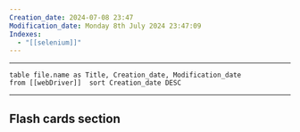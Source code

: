 ```yaml
---
Creation_date: 2024-07-08 23:47
Modification_date: Monday 8th July 2024 23:47:09
Indexes:
  - "[[selenium]]"
---
```


----



```dataview
table file.name as Title, Creation_date, Modification_date
from [[webDriver]]  sort Creation_date DESC
```























---
## Flash cards section
